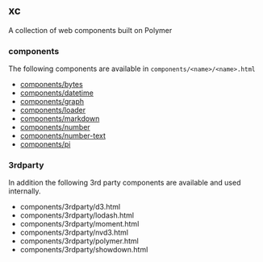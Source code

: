 ## xc

A collection of web components built on Polymer


### components

The following components are available in `components/<name>/<name>.html`

- [components/bytes](components/bytes/)
- [components/datetime](components/datetime/)
- [components/graph](components/graph/)
- [components/loader](components/loader/)
- [components/markdown](components/markdown/)
- [components/number](components/number/)
- [components/number-text](components/number-text/)
- [components/pi](components/pi/)


### 3rdparty

In addition the following 3rd party components are available and used internally.

- components/3rdparty/d3.html
- components/3rdparty/lodash.html
- components/3rdparty/moment.html
- components/3rdparty/nvd3.html
- components/3rdparty/polymer.html
- components/3rdparty/showdown.html
